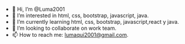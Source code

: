 - 👋 Hi, I’m @Luma2001
- 👀 I’m interested in html, css, bootstrap, javascript, java.
- 🌱 I’m currently learning  html, css, bootstrap, javascript,react y java.
- 💞️ I’m looking to collaborate on work team.
- 📫 How to reach me: lumaqui2001@gmail.com.

<!---
Luma2001/Luma2001 is a ✨ special ✨ repository because its `README.md` (this file) appears on your GitHub profile.
You can click the Preview link to take a look at your changes.
--->
